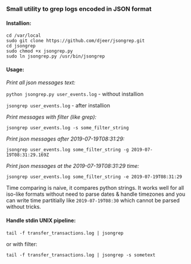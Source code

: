 ### Small utility to grep logs encoded in JSON format


#### Installion:
```
cd /var/local
sudo git clone https://github.com/djeer/jsongrep.git
cd jsongrep
sudo chmod +x jsongrep.py
sudo ln jsongrep.py /usr/bin/jsongrep
```


#### Usage:

_Print all json messages text:_

`python jsongrep.py user_events.log` - without installion
 
`jsongrep user_events.log` - after installion


_Print messages with filter (like grep):_

`jsongrep user_events.log -s some_filter_string`

_Print json messages after 2019-07-19T08:31:29:_

`jsongrep user_events.log some_filter_string -g 2019-07-19T08:31:29.169Z `

_Print json messages at the 2019-07-19T08:31:29 time:_

`jsongrep user_events.log some_filter_string -e 2019-07-19T08:31:29 `


Time comparing is naive, it compares python strings. It works well for all iso-like formats without need to parse dates & handle timezones and you can write time partitially like `2019-07-19T08:30` which cannot be parsed without tricks.  

#### Handle stdin UNIX pipeline:


`tail -f transfer_transactions.log | jsongrep `

or with filter:

`tail -f transfer_transactions.log | jsongrep -s sometext`
